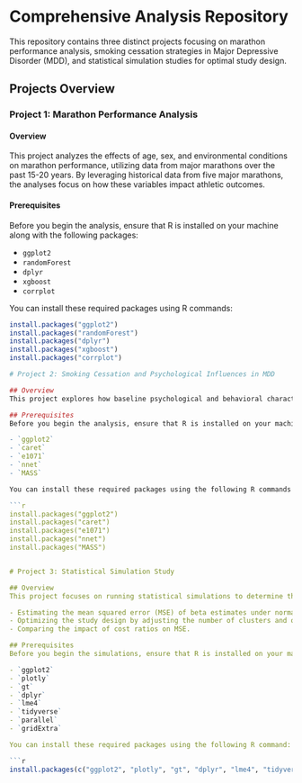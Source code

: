 # Comprehensive Analysis Repository

This repository contains three distinct projects focusing on marathon performance analysis, smoking cessation strategies in Major Depressive Disorder (MDD), and statistical simulation studies for optimal study design.

## Projects Overview

### Project 1: Marathon Performance Analysis

#### Overview
This project analyzes the effects of age, sex, and environmental conditions on marathon performance, utilizing data from major marathons over the past 15-20 years. By leveraging historical data from five major marathons, the analyses focus on how these variables impact athletic outcomes.

#### Prerequisites
Before you begin the analysis, ensure that R is installed on your machine along with the following packages:

- `ggplot2`
- `randomForest`
- `dplyr`
- `xgboost`
- `corrplot`

You can install these required packages using R commands:

```r
install.packages("ggplot2")
install.packages("randomForest")
install.packages("dplyr")
install.packages("xgboost")
install.packages("corrplot")

# Project 2: Smoking Cessation and Psychological Influences in MDD

## Overview
This project explores how baseline psychological and behavioral characteristics affect the success rates of smoking cessation interventions, specifically in individuals with Major Depressive Disorder (MDD). The study aims to enhance personalized treatment strategies to improve cessation success rates by investigating interactions between psychological profiles, treatment types, and pharmacotherapy.

## Prerequisites
Before you begin the analysis, ensure that R is installed on your machine along with the necessary packages for statistical modeling and data visualization:

- `ggplot2`
- `caret`
- `e1071`
- `nnet`
- `MASS`

You can install these required packages using the following R commands:

```r
install.packages("ggplot2")
install.packages("caret")
install.packages("e1071")
install.packages("nnet")
install.packages("MASS")


# Project 3: Statistical Simulation Study

## Overview
This project focuses on running statistical simulations to determine the optimal study design under budget constraints. The simulations compare normal and Poisson distributions using a variety of cost parameters. The project includes multiple simulations aimed at:

- Estimating the mean squared error (MSE) of beta estimates under normal and Poisson models.
- Optimizing the study design by adjusting the number of clusters and observations per cluster to stay within a set budget.
- Comparing the impact of cost ratios on MSE.

## Prerequisites
Before you begin the simulations, ensure that R is installed on your machine along with the following packages:

- `ggplot2`
- `plotly`
- `gt`
- `dplyr`
- `lme4`
- `tidyverse`
- `parallel`
- `gridExtra`

You can install these required packages using the following R command:

```r
install.packages(c("ggplot2", "plotly", "gt", "dplyr", "lme4", "tidyverse", "parallel", "gridExtra"))
